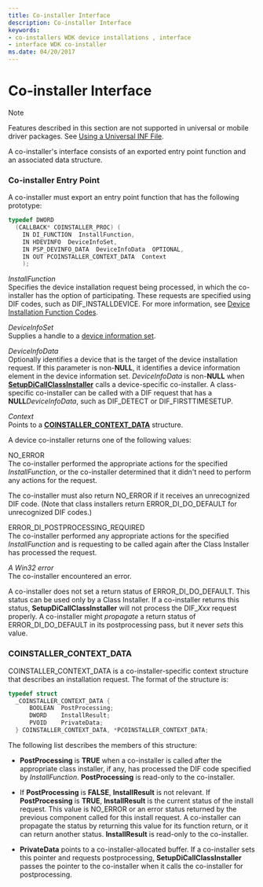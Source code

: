 ```yaml
---
title: Co-installer Interface
description: Co-installer Interface
keywords:
- co-installers WDK device installations , interface
- interface WDK co-installer
ms.date: 04/20/2017
---
```


# Co-installer Interface

> [!NOTE]
> Features described in this section are not supported in universal or mobile driver packages. See [Using a Universal INF File](using-a-universal-inf-file.md).

A co-installer's interface consists of an exported entry point function and an associated data structure.

### <a href="" id="co-installer-entry-point"></a> Co-installer Entry Point

A co-installer must export an entry point function that has the following prototype:

```cpp
typedef DWORD 
  (CALLBACK* COINSTALLER_PROC) (
    IN DI_FUNCTION  InstallFunction,
    IN HDEVINFO  DeviceInfoSet,
    IN PSP_DEVINFO_DATA  DeviceInfoData  OPTIONAL,
    IN OUT PCOINSTALLER_CONTEXT_DATA  Context
    );
```

<a href="" id="installfunction"></a>*InstallFunction*  
Specifies the device installation request being processed, in which the co-installer has the option of participating. These requests are specified using DIF codes, such as DIF_INSTALLDEVICE. For more information, see [Device Installation Function Codes](/previous-versions/ff541307(v=vs.85)).

<a href="" id="deviceinfoset"></a>*DeviceInfoSet*  
Supplies a handle to a [device information set](device-information-sets.md).

<a href="" id="deviceinfodata"></a>*DeviceInfoData*  
Optionally identifies a device that is the target of the device installation request. If this parameter is non-**NULL**, it identifies a device information element in the device information set. *DeviceInfoData* is non-**NULL** when [**SetupDiCallClassInstaller**](/windows/win32/api/setupapi/nf-setupapi-setupdicallclassinstaller) calls a device-specific co-installer. A class-specific co-installer can be called with a DIF request that has a **NULL***DeviceInfoData*, such as DIF_DETECT or DIF_FIRSTTIMESETUP.

<a href="" id="context"></a>*Context*  
Points to a [**COINSTALLER_CONTEXT_DATA**](#coinstaller-context-data) structure.

A device co-installer returns one of the following values:

<a href="" id="no-error"></a>NO_ERROR  
The co-installer performed the appropriate actions for the specified *InstallFunction*, or the co-installer determined that it didn't need to perform any actions for the request.

The co-installer must also return NO_ERROR if it receives an unrecognized DIF code. (Note that class installers return ERROR_DI_DO_DEFAULT for unrecognized DIF codes.)

<a href="" id="error-di-postprocessing-required"></a>ERROR_DI_POSTPROCESSING_REQUIRED  
The co-installer performed any appropriate actions for the specified *InstallFunction* and is requesting to be called again after the Class Installer has processed the request.

<a href="" id="a-win32-error"></a>*A Win32 error*  
The co-installer encountered an error.

A co-installer does not set a return status of ERROR_DI_DO_DEFAULT. This status can be used only by a Class Installer. If a co-installer returns this status, **SetupDiCallClassInstaller** will not process the DIF_*Xxx* request properly. A co-installer might *propagate* a return status of ERROR_DI_DO_DEFAULT in its postprocessing pass, but it never *sets* this value.

### <a href="" id="coinstaller-context-data"></a> COINSTALLER_CONTEXT_DATA

COINSTALLER_CONTEXT_DATA is a co-installer-specific context structure that describes an installation request. The format of the structure is:

```cpp
typedef struct 
  _COINSTALLER_CONTEXT_DATA {
      BOOLEAN  PostProcessing;
      DWORD    InstallResult;
      PVOID    PrivateData;
  } COINSTALLER_CONTEXT_DATA, *PCOINSTALLER_CONTEXT_DATA;
```

The following list describes the members of this structure:

-   **PostProcessing** is **TRUE** when a co-installer is called after the appropriate class installer, if any, has processed the DIF code specified by *InstallFunction*. **PostProcessing** is read-only to the co-installer.

-   If **PostProcessing** is **FALSE**, **InstallResult** is not relevant. If **PostProcessing** is **TRUE**, **InstallResult** is the current status of the install request. This value is NO_ERROR or an error status returned by the previous component called for this install request. A co-installer can propagate the status by returning this value for its function return, or it can return another status. **InstallResult** is read-only to the co-installer.

-   **PrivateData** points to a co-installer-allocated buffer. If a co-installer sets this pointer and requests postprocessing, **SetupDiCallClassInstaller** passes the pointer to the co-installer when it calls the co-installer for postprocessing.

 

